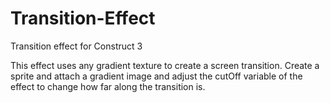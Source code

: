# Transition-Effect
Transition effect for Construct 3

This effect uses any gradient texture to create a screen transition. Create a sprite and attach a gradient image and adjust the cutOff variable of the effect to change how far along the transition is.

